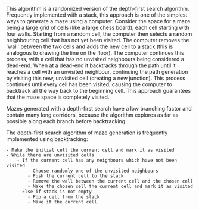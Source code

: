  This algorithm is a randomized version of the depth-first search algorithm. Frequently implemented with a stack, this approach is one of the simplest ways to generate a maze using a computer. Consider the space for a maze being a large grid of cells (like a large chess board), each cell starting with four walls. Starting from a random cell, the computer then selects a random neighbouring cell that has not yet been visited. The computer removes the 'wall' between the two cells and adds the new cell to a stack (this is analogous to drawing the line on the floor). The computer continues this process, with a cell that has no unvisited neighbours being considered a dead-end. When at a dead-end it backtracks through the path until it reaches a cell with an unvisited neighbour, continuing the path generation by visiting this new, unvisited cell (creating a new junction). This process continues until every cell has been visited, causing the computer to backtrack all the way back to the beginning cell. This approach guarantees that the maze space is completely visited.

Mazes generated with a depth-first search have a low branching factor and contain many long corridors, because the algorithm explores as far as possible along each branch before backtracking.

The depth-first search algorithm of maze generation is frequently implemented using backtracking:

    - Make the initial cell the current cell and mark it as visited
    - While there are unvisited cells
        - If the current cell has any neighbours which have not been visited
            - Choose randomly one of the unvisited neighbours
            - Push the current cell to the stack
            - Remove the wall between the current cell and the chosen cell
            - Make the chosen cell the current cell and mark it as visited
        - Else if stack is not empty
            - Pop a cell from the stack
            - Make it the current cell
